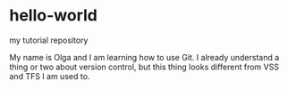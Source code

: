 # hello-world
my tutorial repository

My name is Olga and I am learning how to use Git. 
I already understand a thing or two about version control, but this thing looks different from VSS and TFS I am used to.
